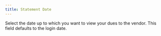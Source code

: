 ```yaml
---
title: Statement Date
---
```



Select the date up to which you want to view your dues to the vendor.  This field defaults to the login  date.

